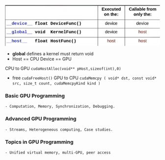 ![cuda](cuda.png)
- __global__ defines a kernel must return void
- Host == CPU Device == GPU

CPU to GPU
```cudaHostAlloc(void** pHost,sizeof(int),0)```
- free ```cudaFreeHost()```
GPU to CPU
```cudaMemcpy ( void* dst, const void* src, size_t count, cudaMemcpyKind kind )```

### Basic GPU Programming
    - Computation, Memory, Synchronization, Debugging.
### Advanced GPU Programming
    - Streams, Heterogeneous computing, Case studies.
### Topics in GPU Programming
    - Unified virtual memory, multi-GPU, peer access